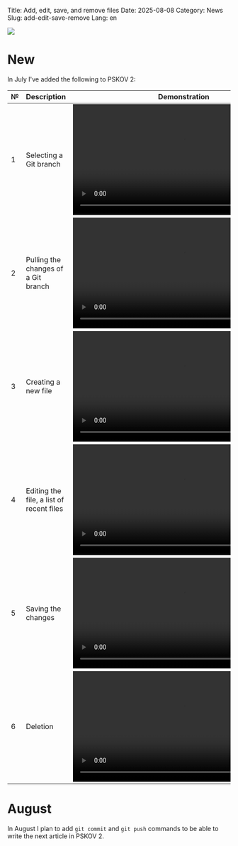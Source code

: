 Title: Add, edit, save, and remove files
Date: 2025-08-08
Category: News
Slug: add-edit-save-remove
Lang: en

![][splash]

# New

In July I've added the following to PSKOV 2:

| № | Description | Demonstration |
|---|---|---|
| 1 | Selecting a Git branch | <video controls width="500"><source src="../../images/2025-08_01.select-branch.mp4" type="video/mp4"/></video> |
| 2 | Pulling the changes of a Git branch | <video controls width="500"><source src="../../images/2025-08_02.pull.mp4" type="video/mp4"/></video> |
| 3 | Creating a new file | <video controls width="500"><source src="../../images/2025-08_03.add.mp4" type="video/mp4"/></video> |
| 4 | Editing the file, a list of recent files | <video controls width="500"><source src="../../images/2025-08_04.edit-recent.mp4" type="video/mp4"/></video> |
| 5 | Saving the changes | <video controls width="500"><source src="../../images/2025-08_05.save.mp4" type="video/mp4"/></video> |
| 6 | Deletion | <video controls width="500"><source src="../../images/2025-08_06.delete.mp4" type="video/mp4"/></video> |

# August

In August I plan to add `git commit` and `git push` commands to
be able to write the next article in PSKOV 2.

[splash]: ../../images/2025-08_splash.jpg
